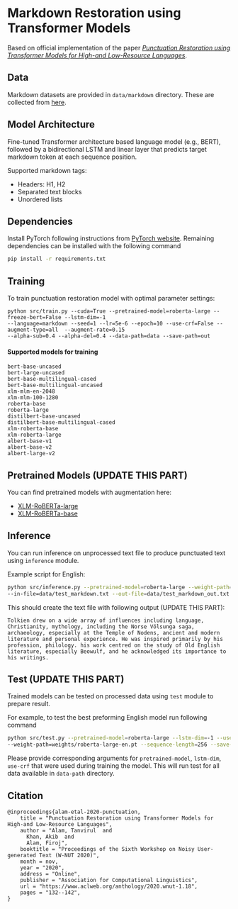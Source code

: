 # Markdown Restoration using Transformer Models

Based on official implementation of the paper [*Punctuation Restoration using Transformer Models for High-and Low-Resource Languages*](https://aclanthology.org/2020.wnut-1.18/).

## Data

Markdown datasets are provided in `data/markdown` directory. These are collected from [here](https://drive.google.com/file/d/0B13Cc1a7ebTuMElFWGlYcUlVZ0k/view).


## Model Architecture
Fine-tuned Transformer architecture based language model (e.g., BERT), followed by a bidirectional LSTM and linear layer that predicts target markdown token at each sequence position.

Supported markdown tags:
* Headers: H1, H2
* Separated text blocks
* Unordered lists


## Dependencies
Install PyTorch following instructions from [PyTorch website](https://pytorch.org/get-started/locally/). Remaining
dependencies can be installed with the following command
```bash
pip install -r requirements.txt
```

## Training
To train punctuation restoration model with optimal parameter settings:
```
python src/train.py --cuda=True --pretrained-model=roberta-large --freeze-bert=False --lstm-dim=-1 
--language=markdown --seed=1 --lr=5e-6 --epoch=10 --use-crf=False --augment-type=all  --augment-rate=0.15 
--alpha-sub=0.4 --alpha-del=0.4 --data-path=data --save-path=out
```

#### Supported models for training
```
bert-base-uncased
bert-large-uncased
bert-base-multilingual-cased
bert-base-multilingual-uncased
xlm-mlm-en-2048
xlm-mlm-100-1280
roberta-base
roberta-large
distilbert-base-uncased
distilbert-base-multilingual-cased
xlm-roberta-base
xlm-roberta-large
albert-base-v1
albert-base-v2
albert-large-v2
```


## Pretrained Models (UPDATE THIS PART)
You can find pretrained models with augmentation here:
* [XLM-RoBERTa-large]()
* [XLM-RoBERTa-base]()


## Inference
You can run inference on unprocessed text file to produce punctuated text using `inference` module. 

Example script for English:
```bash
python src/inference.py --pretrained-model=roberta-large --weight-path=out/roberta-large-markdown.pt --language=en 
--in-file=data/test_markdown.txt --out-file=data/test_markdown_out.txt
```
This should create the text file with following output (UPDATE THIS PART):
```text
Tolkien drew on a wide array of influences including language, Christianity, mythology, including the Norse Völsunga saga, archaeology, especially at the Temple of Nodens, ancient and modern literature and personal experience. He was inspired primarily by his profession, philology. his work centred on the study of Old English literature, especially Beowulf, and he acknowledged its importance to his writings. 
```



## Test (UPDATE THIS PART)
Trained models can be tested on processed data using `test` module to prepare result.

For example, to test the best preforming English model run following command
```bash
python src/test.py --pretrained-model=roberta-large --lstm-dim=-1 --use-crf=False --data-path=data/test
--weight-path=weights/roberta-large-en.pt --sequence-length=256 --save-path=out
```
Please provide corresponding arguments for `pretrained-model`, `lstm-dim`, `use-crf` that were used during training the
model. This will run test for all data available in `data-path` directory.


## Citation

```
@inproceedings{alam-etal-2020-punctuation,
    title = "Punctuation Restoration using Transformer Models for High-and Low-Resource Languages",
    author = "Alam, Tanvirul  and
      Khan, Akib  and
      Alam, Firoj",
    booktitle = "Proceedings of the Sixth Workshop on Noisy User-generated Text (W-NUT 2020)",
    month = nov,
    year = "2020",
    address = "Online",
    publisher = "Association for Computational Linguistics",
    url = "https://www.aclweb.org/anthology/2020.wnut-1.18",
    pages = "132--142",
}
```
